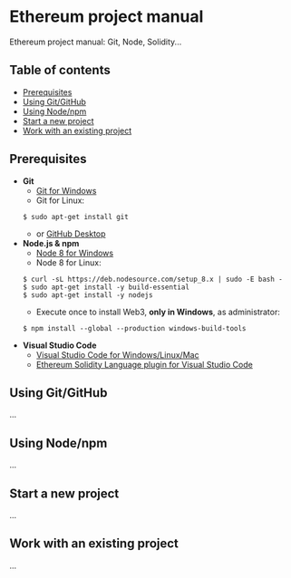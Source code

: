 # Ethereum project manual
Ethereum project manual: Git, Node, Solidity...

## Table of contents
* [Prerequisites](#prerequisites)
* [Using Git/GitHub](#using-gitgithub)
* [Using Node/npm](#using-nodenpm)
* [Start a new project](#start-a-new-project)
* [Work with an existing project](#work-with-an-existing-project)
  
## Prerequisites
* __Git__
  * [Git for Windows](https://git-scm.com/download/win)
  * Git for Linux:
  ```
  $ sudo apt-get install git
  ```
  * or [GitHub Desktop](https://desktop.github.com/)
* __Node.js & npm__
  * [Node 8 for Windows](https://nodejs.org/dist/v8.9.1/node-v8.9.1-x64.msi)
  * Node 8 for Linux:
  ```
  $ curl -sL https://deb.nodesource.com/setup_8.x | sudo -E bash -
  $ sudo apt-get install -y build-essential
  $ sudo apt-get install -y nodejs
  ```
  * Execute once to install Web3, __only in Windows__, as administrator:
  ```
  $ npm install --global --production windows-build-tools 
  ```
* __Visual Studio Code__
  * [Visual Studio Code for Windows/Linux/Mac](https://code.visualstudio.com/Download)
  * [Ethereum Solidity Language plugin for Visual Studio Code](https://marketplace.visualstudio.com/items?itemName=JuanBlanco.solidity)

## Using Git/GitHub
...

## Using Node/npm
...

## Start a new project
...

## Work with an existing project
...
